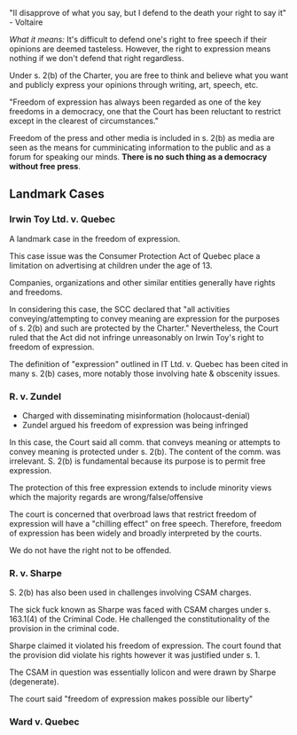 
"II disapprove of what you say, but I defend to the death your right to say it" - Voltaire

*What it means:* It's difficult to defend one's right to free speech if their opinions are deemed tasteless. However, the right to expression means nothing if we don't defend that right regardless.

Under s. 2(b) of the Charter, you are free to think and believe what you want and publicly express your opinions through writing, art, speech, etc.

"Freedom of expression has always been regarded as one of the key freedoms in a democracy, one that the Court has been reluctant to restrict except in the clearest of circumstances."

Freedom of the press and other media is included in s. 2(b) as media are seen as the means for cumminicating information to the public and as a forum for speaking our minds. **There is no such  thing as a democracy without free press**.

## Landmark Cases

### Irwin Toy Ltd. v. Quebec

A landmark case in the freedom of expression.

This case issue was the Consumer Protection Act of Quebec place a limitation on advertising at children under the age of 13.

Companies, organizations and other similar entities generally have rights and freedoms.

In considering this case, the SCC declared that "all activities conveying/attempting to convey meaning are expression for the purposes of s. 2(b) and such are protected by the Charter." Nevertheless, the Court ruled that the Act did not infringe unreasonably on Irwin Toy's right to freedom of expression.

The definition of "expression" outlined in IT Ltd. v. Quebec has been cited in many s. 2(b) cases, more notably those involving hate & obscenity issues.

### R. v. Zundel

- Charged with disseminating misinformation (holocaust-denial)
- Zundel argued his freedom of expression was being infringed

In this case, the Court said all comm. that conveys meaning or attempts to convey meaning is protected under s. 2(b). The content of the comm. was irrelevant. S. 2(b) is fundamental because its purpose is to permit free expression.

The protection of this free expression extends to include minority views which the majority regards are wrong/false/offensive

The court is concerned that overbroad laws that restrict freedom of expression will have a "chilling effect" on free speech. Therefore, freedom of expression has been widely and broadly interpreted by the courts.

We do not have the right not to be offended.

### R. v. Sharpe

S. 2(b) has also been used in challenges involving CSAM charges.

The sick fuck known as Sharpe was faced with CSAM  charges under s. 163.1(4) of the Criminal Code. He challenged the constitutionality of the provision in the criminal code.

Sharpe claimed it violated his freedom of expression. The court found that the provision did violate his rights however it was justified under s. 1.

The CSAM in question was essentially lolicon and were drawn by Sharpe (degenerate).

The court said "freedom of expression makes possible our liberty"

### Ward v. Quebec

